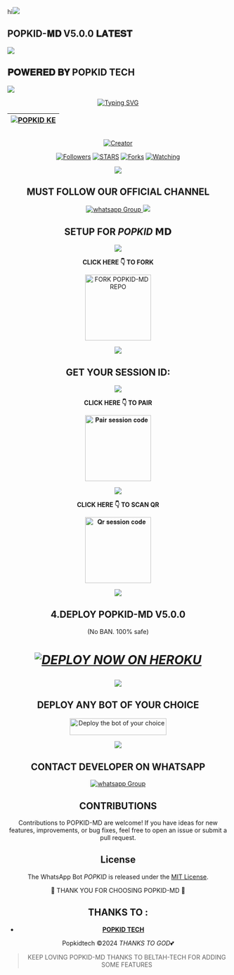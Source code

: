 hi<a><img src='https://i.imgur.com/LyHic3i.gif'/></a>
## **POPKID**-𝐌𝐃 V5.0.0 𝐋𝐀𝐓𝐄𝐒𝐓
<a><img src='https://i.imgur.com/LyHic3i.gif'/></a>
## 𝐏𝐎𝐖𝐄𝐑𝐄𝐃 𝐁𝐘 **POPKID TECH**
<a><img src='https://i.imgur.com/LyHic3i.gif'/></a>

<div align="center">
<a href="https://git.io/typing-svg"><img src="https://readme-typing-svg.demolab.com?font=Black+Ops+One&size=50&pause=1000&color=1BAFBAFF&center=true&width=910&height=100&lines=POPKID+𝗠𝗗;A+WHATSAPP+BOT;CREATED+BY+POPKID+TECH" alt="Typing SVG" /></a>
  </p>
<div align="center">

| [![POPKID KE](https://telegra.ph/file/15b6bb18be046cceae5c7.jpg?lenght=50width=50)](https://github.com/Popkid-ke)|
|----|

<p align="center">
  <a href="#"><img src="http://readme-typing-svg.herokuapp.com?color=d1fa02&center=true&vCenter=true&multiline=false&lines=POPKID-MD+Is+Safe+on+Heroku" alt="">
</p>
<p align="center">
<a href="#"><img title="Creator" src="https://img.shields.io/badge/Creator-POPKID TECH-red.svg?style=for-the-badge&logo=github"></a>
<p/>
<p align="center">
<a href="https://github.com/Popkid-ke? tab=followers"><img title="Followers" src="https://img.shields.io/github/followers/popkid-ke?label=Followers&style=social"></a>
<a href="https://github.com/popkid-ke/popkid-ke/stargazers/"><img title="STARS" src="https://img.shields.io/github/stars/popkid-ke/popkid-ke?&style=social"></a>
<a href="https://github.com/POPKID-KE/POPKID-ke/network/members"><img title="Forks" src="https://img.shields.io/github/forks/Popkid-ke/popkid-ke?style=social"></a>
<a href="https://github.com/Popkid-ke/Popkid-ke/watchers"><img title="Watching" src="https://img.shields.io/github/watchers/Popkidtech/Popkid-ke?label=Watching&style=social"></a>

  <a><img src='https://i.imgur.com/LyHic3i.gif'/></a>
  
  ## MUST FOLLOW OUR OFFICIAL CHANNEL
<a href="https://whatsapp.com/channel/0029VaRHDBKKmCPKp9B2uH2F" target="_blank">
    <img alt="whatsapp Group" src="https://img.shields.io/badge/ Whatsapp Support Channel -25D366?style=for-the-badge&logo=whatsapp&logoColor=white" />
  </a>
<a><img src='https://i.imgur.com/LyHic3i.gif'/></a>

## SETUP FOR *POPKID* 𝗠𝗗

  <a><img src='https://i.imgur.com/LyHic3i.gif'/></a>
  
**CLICK HERE 👇 TO FORK**

<a href="https://github.com/popkid-ke/popkid-ke/fork"><img src="https://img.shields.io/badge/Fork%20Popkid-MD%20Repo-blue" alt="FORK POPKID-MD REPO" width="150"></a>

  <a><img src='https://i.imgur.com/LyHic3i.gif'/></a>

## GET YOUR SESSION ID: 

  <a><img src='https://i.imgur.com/LyHic3i.gif'/></a>
  
**CLICK HERE 👇 TO PAIR**

<a href="https://popsnewsessions-ccf2fe0c74ef.herokuapp.com/pair"><img src="https://img.shields.io/badge/Pair%20session%20code-green" alt="𝐏𝐚𝐢𝐫 𝐬𝐞𝐬𝐬𝐢𝐨𝐧 𝐜𝐨𝐝𝐞" width="150"></a>

  <a><img src='https://i.imgur.com/LyHic3i.gif'/></a>

**CLICK HERE 👇 TO SCAN QR**

<a href="https://popsnewsessions-ccf2fe0c74ef.herokuapp.com/qr"><img src="https://img.shields.io/badge/QR%20session%20code-red" alt="𝐐𝐫 𝐬𝐞𝐬𝐬𝐢𝐨𝐧 𝐜𝐨𝐝𝐞" width="150"></a>

<a><img src='https://i.imgur.com/LyHic3i.gif'/></a>

## 4.DEPLOY POPKID-MD V5.0.0
(No BAN. 100% safe) 
<h1 align="center">
 
 ***[![DEPLOY NOW ON HEROKU](https://www.herokucdn.com/deploy/button.svg)](https://dashboard.heroku.com/new?button-url=https://github.com/Popkidtech/IANS-MD&template=hhttps://github.com/Popkidtech-ke/IANS-MD.git)***

 <a><img src='https://i.imgur.com/LyHic3i.gif'/></a>

## DEPLOY ANY BOT OF YOUR CHOICE

<a href="https://github.com/IBRAHIM-TECH-AI/DEPLOYMENT-SITE/tree/main"><img title="Deploy the bot of your choice" src="https://img.shields.io/badge/DEPLOY ANY BOT-h?color=red&style=for-the-badge&logo=msi" width="220" height="38.45"/></a></p>

<a><img src='https://i.imgur.com/LyHic3i.gif'/></a>

 ## CONTACT DEVELOPER ON WHATSAPP 
 
<a href="https://wa.me/254111385747" target="_blank">
    <img alt="whatsapp Group" src="https://img.shields.io/badge/ Popkid Tech contact -25D366?style=for-the-badge&logo=whatsapp&logoColor=white" />
  </a> 
</p>

## CONTRIBUTIONS

Contributions to POPKID-MD are welcome! If you have ideas for new features, improvements, or bug fixes, feel free to open an issue or submit a pull request. <br>

## License

The WhatsApp Bot *POPKID* is released under the [MIT License](https://opensource.org/licenses/MIT).

🌟 THANK YOU FOR CHOOSING POPKID-MD 🌟

## THANKS TO :

- [**POPKID TECH**](https://github.com/popkid-ke/popkid-ke)

Popkidtech ©2024
   *THANKS TO GOD*💕
   > KEEP LOVING POPKID-MD
> THANKS TO BELTAH-TECH FOR ADDING SOME FEATURES
